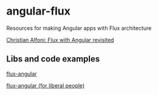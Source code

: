 # angular-flux
Resources for making Angular apps with Flux architecture

[Christian Alfoni: Flux with Angular revisited](http://christianalfoni.github.io/javascript/2014/11/02/flux-with-angular-revisited.html)

## Libs and code examples ##
[flux-angular](https://github.com/christianalfoni/flux-angular/blob/master/FLUX-ANGULAR-1.md)

[flux-angular (for liberal people)](https://github.com/christianalfoni/flux-angular/blob/master/README.md)

